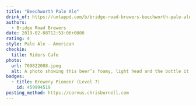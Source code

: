 ```yaml
---
title: "Beechworth Pale Ale"
drink_of: https://untappd.com/b/bridge-road-brewers-beechworth-pale-ale/13726
authors:
  - Bridge Road Brewers
date: 2019-02-08T12:53:06+0000
rating: 4
style: Pale Ale - American
checkin:
  title: Riders Cafe
photo:
  url: 709822088.jpeg
  alt: A photo showing this beer’s foamy, light head and the bottle it came from, illuminated by a candle
badges:
  - title: Brewery Pioneer (Level 7)
    id: 459994519
posting_method: https://corvus.chrisburnell.com
---
```

